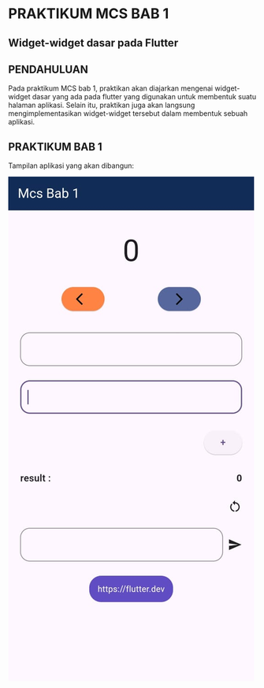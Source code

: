 # **PRAKTIKUM MCS BAB 1**

## **Widget-widget dasar pada Flutter**

## **PENDAHULUAN**

Pada praktikum MCS bab 1, praktikan akan diajarkan mengenai widget-widget dasar yang ada pada flutter yang digunakan untuk membentuk suatu halaman aplikasi. Selain itu, praktikan juga akan langsung mengimplementasikan widget-widget tersebut dalam membentuk sebuah aplikasi.

## **PRAKTIKUM BAB 1**

Tampilan aplikasi yang akan dibangun:

![images/gambar-gambar bab 1/halaman aplikasi1.jpeg](https://github.com/Rokel15/GUNADARMA-ASCL-MCS/blob/zaidan-dev/images/gambar-gambar%20bab%201/halaman%20aplikasi1.jpeg)
